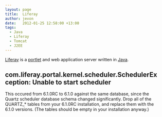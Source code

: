 ```yaml
---
layout: page
title:  Liferay
author: jevon
date:   2012-01-25 12:58:00 +13:00
tags:
  - Java
  - Liferay
  - Tomcat
  - J2EE
---
```


[Liferay](Liferay.md) is a [portlet](portlet.md) and web application server written in [Java](Java.md).

## com.liferay.portal.kernel.scheduler.SchedulerException: Unable to start scheduler
This occured from 6.1.0RC to 6.1.0 against the same database, since the Quartz scheduler database schema changed significantly. Drop all of the QUARTZ_* tables from your 6.1.0RC installation, and replace them with the 6.1.0 versions. (The tables should be empty in your installation anyway.)
